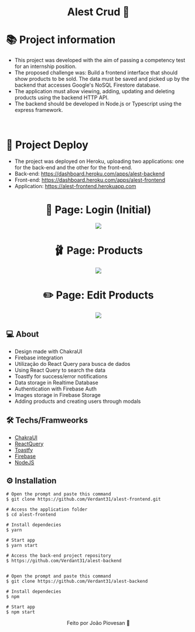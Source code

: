 <div align="center">
<h1>Alest Crud 💙</h1>
</div>

<h1> 📚 Project information</h1>

* This project was developed with the aim of passing a competency test for an internship position.
* The proposed challenge was: Build a frontend interface that should show products to be sold. The data must be saved and picked up by the backend that accesses Google's NoSQL Firestore database.
* The application must allow viewing, adding, updating and deleting products using the backend HTTP API.
* The backend should be developed in Node.js or Typescript using the express framework.

<br>

<h1> 📑 Project Deploy </h1>

* The project was deployed on Heroku, uploading two applications: one for the back-end and the other for the front-end.
* Back-end: https://dashboard.heroku.com/apps/alest-backend 
* Front-end: https://dashboard.heroku.com/apps/alest-frontend
* Application: https://alest-frontend.herokuapp.com
 

<div align="center">
  <h1>🧔 Page: Login (Initial)</h1>
  <img src="https://user-images.githubusercontent.com/71015476/134837005-e2b1a3de-d10e-4f8a-b8d0-df4d65545613.png" />
</div>


<div align="center">
  <h1>🩰 Page: Products</h1>
  <img src="https://user-images.githubusercontent.com/71015476/134837006-6de63fed-4d09-45cf-9a16-4e4c1e35d15d.png" />
</div>

<div align="center">
  <h1>✏️ Page: Edit Products</h1>
  <img src="https://user-images.githubusercontent.com/71015476/134837003-41979747-a6db-40c1-85ba-3acca874e57a.png" />
</div>

## 💻 About

* Design made with ChakraUI
* Firebase integration
* Utilização do React Query para busca de dados
* Using React Query to search the data
* Toastfy for success/error notifications
* Data storage in Realtime Database
* Authentication with Firebase Auth
* Images storage in Firebase Storage
* Adding products and creating users through modals

## 🛠️ Techs/Framweorks 

* [ChakraUI](https://chakra-ui.com/docs/getting-started)
* [ReactQuery](https://react-query.tanstack.com/)
* [Toastfy](https://fkhadra.github.io/react-toastify/introduction)
* [Firebase](https://console.firebase.google.com/)
* [NodeJS](https://nodejs.org/en/)

## ⚙️ Installation
```
# Open the prompt and paste this command
$ git clone https://github.com/Verdant31/alest-frontend.git
```

```
# Access the application folder
$ cd alest-frontend

# Install dependecies
$ yarn

# Start app
$ yarn start

```

```
# Access the back-end project repository
$ https://github.com/Verdant31/alest-backend

```
```

# Open the prompt and paste this command
$ git clone https://github.com/Verdant31/alest-backend

# Install dependecies
$ npm

# Start app
$ npm start
```


<p align="center">Feito por João Piovesan 📗</p>
